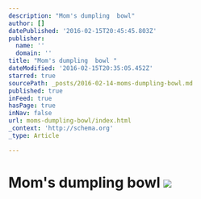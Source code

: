 ```yaml
---
description: "Mom's dumpling  bowl"
author: []
datePublished: '2016-02-15T20:45:45.803Z'
publisher:
  name: ''
  domain: ''
title: "Mom's dumpling  bowl "
dateModified: '2016-02-15T20:35:05.452Z'
starred: true
sourcePath: _posts/2016-02-14-moms-dumpling-bowl.md
published: true
inFeed: true
hasPage: true
inNav: false
url: moms-dumpling-bowl/index.html
_context: 'http://schema.org'
_type: Article

---
```

# Mom's dumpling bowl ![](https://the-grid-user-content.s3-us-west-2.amazonaws.com/59abe3eb-4de3-488c-839d-0528de7e3aae.png)